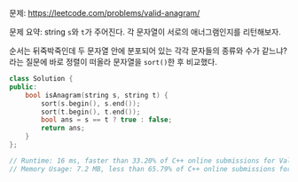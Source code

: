 문제: https://leetcode.com/problems/valid-anagram/      

문제 요약: string `s`와 `t`가 주어진다. 각 문자열이 서로의 애너그램인지를 리턴해보자.       
       
순서는 뒤죽박죽인데 두 문자열 안에 분포되어 있는 각각 문자들의 종류와 수가 같느냐? 라는 질문에 바로 정렬이 떠올라 문자열을 `sort()`한 후 비교했다.       

```cpp
class Solution {
public:
    bool isAnagram(string s, string t) {
        sort(s.begin(), s.end());
        sort(t.begin(), t.end());
        bool ans = s == t ? true : false;
        return ans;
    }
};

// Runtime: 16 ms, faster than 33.20% of C++ online submissions for Valid Anagram.
// Memory Usage: 7.2 MB, less than 65.79% of C++ online submissions for Valid Anagram.
```
